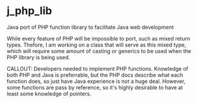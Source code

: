 j_php_lib
=========

Java port of PHP function library to facilitate Java web development

While every feature of PHP will be impossible to port, such as mixed return types. Thefore, I am working on a class that will serve as this mixed type, which will require some amount of casting or generics to be used when the PHP library is being used. 

CALLOUT: Developers needed to implement PHP functions. Knowledge of both PHP and Java is preferrable, but the PHP docs describe what each function does, so just have Java experience is not a huge deal. However, some functions are pass by reference, so it's highly desirable to have at least some knowledge of pointers.
